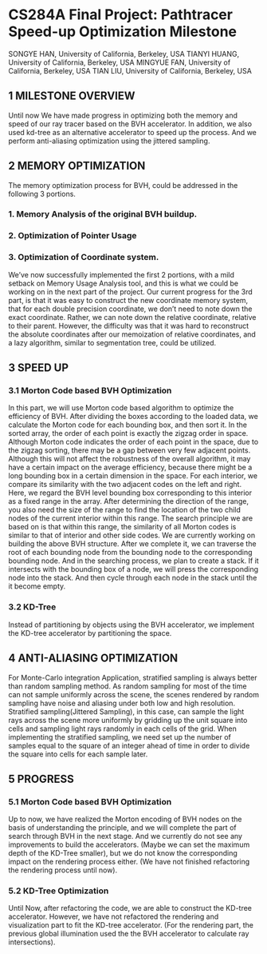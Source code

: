 # CS284A Final Project: Pathtracer Speed-up Optimization Milestone

SONGYE HAN, University of California, Berkeley, USA
TIANYI HUANG, University of California, Berkeley, USA
MINGYUE FAN, University of California, Berkeley, USA
TIAN LIU, University of California, Berkeley, USA


## 1 MILESTONE OVERVIEW
Until now We have made progress in optimizing both the memory and speed of our ray tracer based on the BVH accelerator. In addition, we also used kd-tree as an alternative accelerator to speed up the process. And we perform anti-aliasing optimization using the jittered sampling.

## 2 MEMORY OPTIMIZATION
The memory optimization process for BVH, could be addressed in the following 3 portions.
### 1. Memory Analysis of the original BVH buildup.
### 2. Optimization of Pointer Usage
### 3. Optimization of Coordinate system.
We’ve now successfully implemented the first 2 portions, with a mild setback on Memory Usage Analysis tool, and this is what we could be working on in the next part of the project. Our current progress for the 3rd part, is that it was easy to construct the new coordinate memory system, that for each double precision coordinate, we don’t need to note down the exact coordinate. Rather, we can note down the relative coordinate, relative to their parent. However, the difficulty was that it was hard to reconstruct the absolute coordinates after our memoization of relative coordinates, and a lazy algorithm, similar to segmentation tree, could be utilized.
## 3 SPEED UP
### 3.1 Morton Code based BVH Optimization
In this part, we will use Morton code based algorithm to optimize the efficiency of BVH.
After dividing the boxes according to the loaded data, we calculate the Morton code for each bounding box, and then sort it. In the sorted array, the order of each point is exactly the zigzag order in space. Although Morton code indicates the order of each point in the space, due to the zigzag sorting, there may be a gap between very few adjacent points. Although this will not affect the robustness of the overall algorithm, it may have a certain impact on the average
efficiency, because there might be a long bounding box in a certain dimension in the space.
For each interior, we compare its similarity with the two adjacent codes on the left and right. Here, we regard the BVH level bounding box corresponding to this interior as a fixed range in the array. After determining the direction of the range, you also need the size of the range to find the location of the two child nodes of the current interior within this range. The search principle we are based on is that within this range, the similarity of all Morton codes is similar to that of interior and other side codes.
We are currently working on building the above BVH structure. After we complete it, we can traverse the root of each bounding node from the bounding node to the corresponding bounding node. And in the searching process, we plan to create a stack. If it intersects with the bounding box of a node, we will press the corresponding node into the stack. And then cycle through each node in the stack until the it become empty.
### 3.2 KD-Tree
Instead of partitioning by objects using the BVH accelerator, we implement the KD-tree accelerator by partitioning the
space.
## 4 ANTI-ALIASING OPTIMIZATION
For Monte-Carlo integration Application, stratified sampling is always better than random sampling method. As random sampling for most of the time can not sample uniformly across the scene, the scenes rendered by random sampling have noise and aliasing under both low and high resolution. Stratified sampling(Jittered Sampling), in this case, can sample the light rays across the scene more uniformly by gridding up the unit square into cells and sampling light rays randomly in each cells of the grid. When implementing the stratified sampling, we need set up the number of samples equal to the square of an integer ahead of time in order to divide the square into cells for each sample later.
## 5 PROGRESS
### 5.1 Morton Code based BVH Optimization
Up to now, we have realized the Morton encoding of BVH nodes on the basis of understanding the principle, and we will complete the part of search through BVH in the next stage. And we currently do not see any improvements to build the accelerators. (Maybe we can set the maximum depth of the KD-Tree smaller), but we do not know the corresponding impact on the rendering process either. (We have not finished refactoring the rendering process until now).
### 5.2 KD-Tree Optimization
Until Now, after refactoring the code, we are able to construct the KD-tree accelerator. However, we have not refactored the rendering and visualization part to fit the KD-tree accelerator. (For the rendering part, the previous global illumination used the the BVH accelerator to calculate ray intersections).
